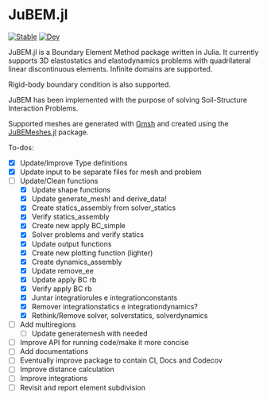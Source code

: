 # JuBEM.jl

[![Stable](https://img.shields.io/badge/docs-stable-blue.svg)](https://lucashttip.github.io/JuBEM.jl/stable/)
[![Dev](https://img.shields.io/badge/docs-dev-blue.svg)](https://lucashttip.github.io/JuBEM.jl/dev/)


JuBEM.jl is a Boundary Element Method package written in Julia. It currently supports 3D elastostatics and elastodynamics problems with quadrilateral linear discontinuous elements.
Infinite domains are supported.

Rigid-body boundary condition is also supported.

JuBEM has been implemented with the purpose of solving Soil-Structure Interaction Problems.

Supported meshes are generated with [Gmsh](https://gmsh.info/) and created using the [JuBEMeshes.jl](https://github.com/lucashttip/JuBEMeshes.jl) package.

To-dos:

- [x] Update/Improve Type definitions
- [x] Update input to be separate files for mesh and problem
- [ ] Update/Clean functions
    - [x] Update shape functions
    - [x] Update generate_mesh! and derive_data!
    - [x] Create statics_assembly from solver_statics
    - [x] Verify statics_assembly
    - [x] Create new apply BC_simple
    - [x] Solver problems and verify statics
    - [x] Update output functions
    - [x] Create new plotting function (lighter)
    - [x] Create dynamics_assembly
    - [x] Update remove_ee
    - [x] Update apply BC rb
    - [x] Verify apply BC rb
    - [x] Juntar integratiorules e integrationconstants
    - [x] Remover integrationstatics e integrationdynamics?  
    - [x] Rethink/Remove solver, solverstatics, solverdynamics
- [ ] Add multiregions
    - [ ] Update generatemesh with needed 
- [ ] Improve API for running code/make it more concise
- [ ] Add documentations
- [ ] Eventually improve package to contain CI, Docs and Codecov
- [ ] Improve distance calculation
- [ ] Improve integrations
- [ ] Revisit and report element subdivision